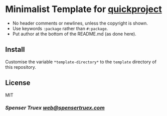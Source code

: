 # Minimalist Template for [quickproject](https://github.com/xach/quickproject)
- No header comments or newlines, unless the copyright is shown.
- Use keywords `:package` rather than `#:package`.
- Put author at the bottom of the README.md (as done here).

## Install
Customise the variable `*template-directory*` to the `template` directory of
this repository.

## License

MIT

### _Spenser Truex <web@spensertruex.com>_

